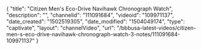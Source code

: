 {
    "title": "Citizen Men's Eco-Drive Navihawk Chronograph Watch",
    "description": "",
    "channelid": "111091684",
    "videoid": "109971137",
    "date_created": "1502519305",
    "date_modified": "1504049174",
    "type": "captivate",
    "layout": "channelVideo",
    "url": "\/bbbusa-latest-videos\/citizen-men-s-eco-drive-navihawk-chronograph-watch-3-notes\/111091684-109971137"
}